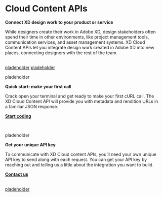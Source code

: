 # Cloud Content APIs

**Connect XD design work to your product or service**

While designers create their work in Adobe XD, design stakeholders often spend their time in other environments, like project management tools, communication services, and asset management systems. XD Cloud Content APIs let you integrate design work created in Adobe XD into new places, connecting designers with the rest of the team.

<br />

<object>
<a href="/tutorials/quick-start.md"><object style="width: 100%" type="image/png" data="/images/integrate.png">pladeholder</object></a>
</object>

<object>
<a href=""><object style="width: 100%; margin: 0;" type="image/png" data="/images/go-live.png">pladeholder</object></a>
</object>

<br />

<object style="width: 100%" type="image/png" data="/images/code.svg">pladeholder</object>


**Quick start: make your first call**

Crack open your terminal and get ready to make your first cURL call. The XD Cloud Content API will provide you with metadata and rendition URLs in a familiar JSON response.

**[Start coding](/tutorials/quick-start.md)**

<br />

<object style="width: 100%" type="image/png" data="/images/placeholder.png">pladeholder</object>

**Get your unique API key**

To communicate with XD Cloud content APIs, you’ll need your own unique API key to send along with each request. You can get your API key by reaching out and telling us a little about the integration you want to build.

**[Contact us](https://adobe.allegiancetech.com/surveys/JDQ78F/)**

<br />

<object>
<a href="https://forums.adobexdplatform.com"><object style="width: 100%" type="image/png" data="/images/cloud-community.png">pladeholder</object></a>
</object>